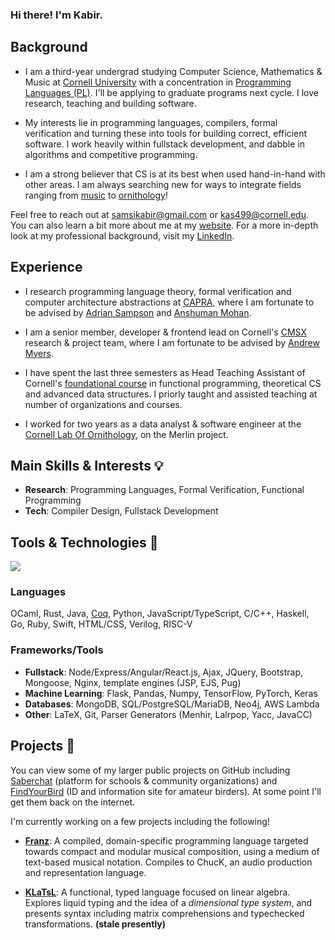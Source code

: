 ### Hi there! I'm Kabir.

## Background
- I am a third-year undergrad studying Computer Science, Mathematics & Music at [Cornell University](https://www.cornell.edu/) with a concentration in [Programming Languages (PL)](https://pl.cs.cornell.edu/). I'll be applying to graduate programs next cycle. I love research, teaching and building software.

- My interests lie in programming languages, compilers, formal verification and turning these into tools for building correct, efficient software. I work heavily within fullstack development, and dabble in algorithms and competitive programming.

- I am a strong believer that CS is at its best when used hand-in-hand with other areas. I am always searching new for ways to integrate fields ranging from [music](https://github.com/KabirSamsi/franz) to [ornithology](https://github.com/KabirSamsi/find-your-bird)!

Feel free to reach out at <a href="mailto:samsikabir@gmail.com" target="_blank">samsikabir@gmail.com</a> or <a href="mailto:kas499@cornell.edu" target="_blank">kas499@cornell.edu</a>.
You can also learn a bit more about me at my <a href="https://kabirsamsi.com" target="_blank">website</a>.
For a more in-depth look at my professional background, visit my <a href="https://www.linkedin.com/in/kabir-samsi/" target="_blank">LinkedIn</a>.

## Experience
- I research programming language theory, formal verification and computer architecture abstractions at <a href="https://capra.cs.cornell.edu/" target="_blank">CAPRA</a>, where I am fortunate to be advised by [Adrian Sampson](https://www.cs.cornell.edu/~asampson/) and [Anshuman Mohan](https://www.cs.cornell.edu/~amohan/).

- I am a senior member, developer \& frontend lead on Cornell's <a href="https://www.cs.cornell.edu/projects/cms/cmsx/" target="_blank">CMSX</a> research \& project team, where I am fortunate to be advised by [Andrew Myers](https://www.cs.cornell.edu/andru/).

- I have spent the last three semesters as Head Teaching Assistant of Cornell's [foundational course](https://cs3110.github.io/textbook/chapters/intro/3110.html) in functional programming, theoretical CS and advanced data structures. I priorly taught and assisted teaching at number of organizations and courses.

- I worked for two years as a data analyst \& software engineer at the <a href="https://merlin.allaboutbirds.org/" target="_blank">Cornell Lab Of Ornithology</a>, on the Merlin project.

## Main Skills & Interests 💡
- **Research**: Programming Languages, Formal Verification, Functional Programming
- **Tech**: Compiler Design, Fullstack Development

## Tools & Technologies 🔧

![](https://github-readme-stats.vercel.app/api/top-langs/?username=KabirSamsi&theme=blueberry&hide_border=false&layout=compact)

### Languages
  OCaml, Rust, Java, [Coq](https://coq.inria.fr/), Python, JavaScript/TypeScript, C/C++, Haskell, Go, Ruby, Swift, HTML/CSS, Verilog, RISC-V

### Frameworks/Tools
  - **Fullstack**: Node/Express/Angular/React.js, Ajax, JQuery, Bootstrap, Mongoose, Nginx, template engines (JSP, EJS, Pug)
  - **Machine Learning**: Flask, Pandas, Numpy, TensorFlow, PyTorch, Keras
  - **Databases**: MongoDB, SQL/PostgreSQL/MariaDB, Neo4j, AWS Lambda
  - **Other**: LaTeX, Git, Parser Generators (Menhir, Lalrpop, Yacc, JavaCC)

## Projects 🌱
You can view some of my larger public projects on GitHub including <a href="https://github.com/Saberchat/saberchat" target="_blank">Saberchat</a> (platform for schools & community organizations) and <a href="https://github.com/KabirSamsi/find-your-bird/" target="_blank">FindYourBird</a> (ID and information site for amateur birders). At some point I'll get them back on the internet.

I'm currently working on a few projects including the following!

- **[Franz]([url](https://github.com/KabirSamsi/franz/))**: A compiled, domain-specific programming language targeted towards compact and modular musical composition, using a medium of text-based musical notation. Compiles to ChucK, an audio production and representation language.

- **[KLaTsL]([url](https://github.com/KabirSamsi/KLaTsL/))**: A functional, typed language focused on linear algebra. Explores liquid typing and the idea of a *dimensional type system*, and presents syntax including matrix comprehensions and typechecked transformations. **(stale presently)**
